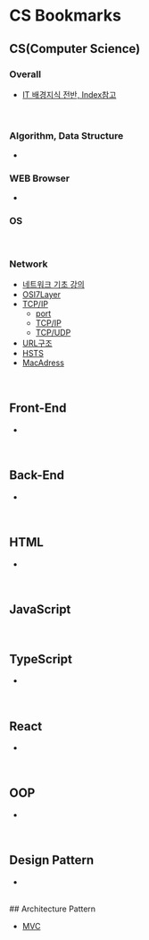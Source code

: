 # CS Bookmarks

## CS(Computer Science)

### Overall

- [IT 배경지식 전반, Index참고](https://www.grabbing.me/IT-A-to-Z-By-1e1fbc981b7c4c03ac44943085ac8304)

<br />

### Algorithm, Data Structure

- <br />

### WEB Browser

- <br />

### OS

<br />

### Network

- [네트워크 기초 강의](https://www.youtube.com/watch?v=Av9UFzl_wis&list=PL0d8NnikouEWcF1jJueLdjRIC4HsUlULi)
- [OSI7Layer](https://aws-hyoh.tistory.com/entry/OSI-7-Layer-%EC%89%BD%EA%B2%8C-%EC%9D%B4%ED%95%B4%ED%95%98%EA%B8%B0)
- [TCP/IP](https://aws-hyoh.tistory.com/entry/TCPIP-%EC%89%BD%EA%B2%8C-%EC%9D%B4%ED%95%B4%ED%95%98%EA%B8%B0)
  - [port](https://aws-hyoh.tistory.com/entry/Port-%EC%89%BD%EA%B2%8C-%EC%9D%B4%ED%95%B4%ED%95%98%EA%B8%B0)
  - [TCP/IP](https://yozm.wishket.com/magazine/detail/2005/?page=1#comment_406)
  - [TCP/UDP](https://overcome-the-limits.tistory.com/554)
- [URL구조](https://www.grabbing.me/URL-018cdd1bb4b541fab6246569244fcf93)
- [HSTS](https://m.blog.naver.com/PostView.naver?isHttpsRedirect=true&blogId=aepkoreanet&logNo=221575708943)
- [MacAdress](https://m.blog.naver.com/wood0513/222084400286)


<br />

## Front-End

-

<br />

## Back-End

-

<br />

## HTML

-

<br />

## JavaScript

<br />

## TypeScript

-

<br />

## React

-

<br />

## OOP

-

<br />

## Design Pattern

-

<br />
## Architecture Pattern

- [MVC](https://junhyunny.github.io/information/design-pattern/mvc-pattern/)

<br />
